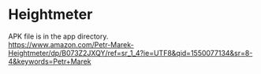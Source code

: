 # Heightmeter
APK file is in the app directory.<br />
https://www.amazon.com/Petr-Marek-Heightmeter/dp/B073Z2JXQY/ref=sr_1_4?ie=UTF8&qid=1550077134&sr=8-4&keywords=Petr+Marek

